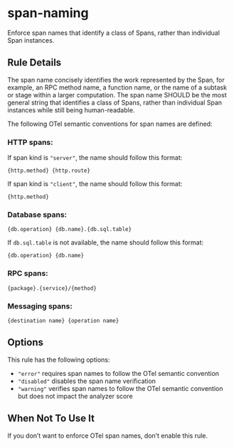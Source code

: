 # span-naming

Enforce span names that identify a class of Spans, rather than individual Span instances.

## Rule Details

The span name concisely identifies the work represented by the Span, for example, an RPC method name, a function name, or the name of a subtask or stage within a larger computation. The span name SHOULD be the most general string that identifies a class of Spans, rather than individual Span instances while still being human-readable.

The following OTel semantic conventions for span names are defined:

### HTTP spans:

If span kind is `"server"`, the name should follow this format:

```
{http.method} {http.route}
```

If span kind is `"client"`, the name should follow this format:

```
{http.method}
```

### Database spans:

```
{db.operation} {db.name}.{db.sql.table}
```

If `db.sql.table` is not available, the name should follow this format:

```
{db.operation} {db.name}
```

### RPC spans:

```
{package}.{service}/{method}
```

### Messaging spans:

```
{destination name} {operation name}
```

## Options

This rule has the following options:

- `"error"` requires span names to follow the OTel semantic convention
- `"disabled"` disables the span name verification
- `"warning"` verifies span names to follow the OTel semantic convention but does not impact the analyzer score

## When Not To Use It

If you don’t want to enforce OTel span names, don’t enable this rule.
